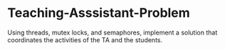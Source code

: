 # Teaching-Asssistant-Problem
Using threads, mutex locks, and semaphores, implement a solution that coordinates the activities of the TA and the students.

